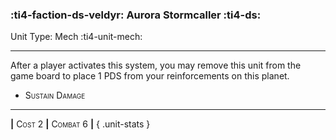### :ti4-faction-ds-veldyr: **Aurora Stormcaller** :ti4-ds:

Unit Type: Mech :ti4-unit-mech:

---

After a player activates this system, you may remove this unit from the game board to place 1 PDS from your reinforcements on this planet.

* <span style="font-variant:small-caps;">Sustain Damage</span> 


---

__|__ <span style="font-variant:small-caps;">Cost 2</span> __|__ <span style="font-variant:small-caps;">Combat 6</span> __|__
{ .unit-stats }
